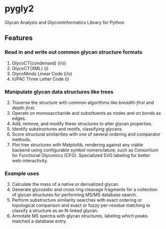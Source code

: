 # pygly2
Glycan Analysis and Glycominformatics Library for Python

## Features

### Read in and write out common glycan structure formats
1. GlycoCT{condensed} (i/o)
1. GlycoCT{XML} (i)
1. GlycoMinds Linear Code (i/o)
1. IUPAC Three Letter Code (i)

### Manipulate glycan data structures like trees
2. Traverse the structure with common algorithms like *breadth-first* and *depth-first*.
2. Operate on monosaccharide and substituents as nodes and on bonds as edges.
2. Add, remove, and modify these structures to alter glycan properties.
3. Identify substructures and motifs, classifying glycans.
4. Score structural similarities with one of several ordering and comparator methods.
6. Plot tree structures with Matplotlib, rendering against any viable backend using configurable symbol nomenclature, such as Consortium for Functional Glycomics (CFG). Specialized SVG labeling for better web-interactivity.

### Example uses
3. Calculate the mass of a native or derivatized glycan.
3. Generate glycosidic and cross ring cleavage fragments for a collection of glycan structures for performing MS/MS database search.
3. Perform substructure similarity searches with exact ordering or topological comparison and exact or fuzzy per-residue matching to classify a structure as an N-linked glycan.
3. Annotate MS spectra with glycan structures, labeling which peaks matched a database entry.
